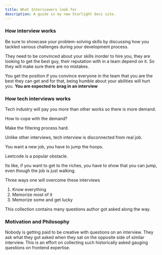 ```yaml
---
title: What Interviewers look for
description: A guide in my new Starlight docs site.
---
```



### How interview works

Be sure to showcase your problem-solving skills by discussing how you tackled various challenges during your development process.

They need to be convinced about your skills inorder to hire you, they are looking to get the best guy, their reputation with in a team depend on it. So they will make sure there are no mistakes. 

You get the position if you convince everyone in the team that you are the best they can get and for that, being humble about your abilities will hurt you. **You are expected to brag in an interview**


### How tech interviews works


Tech industry will pay you more than other works so there is more demand.

How to cope with the demand?

Make the filtering process hard.

Unlike other interviews, tech interview is disconnected from real job.

You want a new job, you have to jump the hoops.

Leetcode is a popular obstacle.

Its like, if you want to get to the riches, you have to show that you can jump, even though the job is just walking.

Three ways one will overcome these interviews

1) Know everything
2) Memorize most of it 
3) Memorize some and get lucky

This collection contains many questions author got asked along the way.

### Motivation and Philosophy

Nobody is getting paid to be creative with questions on an interview. They ask what they got asked when they sat on the opposite side of similar interview. This is an effort on collecting such historically asked gauging questions on frontend expertise.